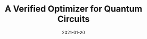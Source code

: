 ---
title: "A Verified Optimizer for Quantum Circuits"
collection: talks
type: "Paper presentation"
permalink: /talks/popl2021-talk
venue: "POPL 2021"
date: 2021-01-20
location: "Virtual"
slidepdf: "../files/slides/voqc-popl21.pdf"
video: "https://www.youtube.com/watch?v=HckEMLnuI4o"
---